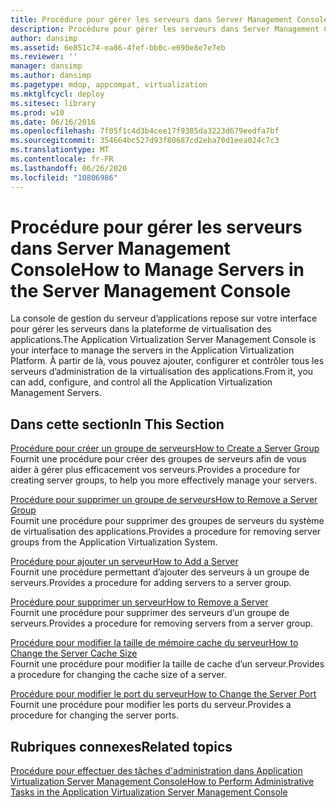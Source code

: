 ```yaml
---
title: Procédure pour gérer les serveurs dans Server Management Console
description: Procédure pour gérer les serveurs dans Server Management Console
author: dansimp
ms.assetid: 6e851c74-ea86-4fef-bb0c-e690e8e7e7eb
ms.reviewer: ''
manager: dansimp
ms.author: dansimp
ms.pagetype: mdop, appcompat, virtualization
ms.mktglfcycl: deploy
ms.sitesec: library
ms.prod: w10
ms.date: 06/16/2016
ms.openlocfilehash: 7f05f1c4d3b4cee17f9385da3223d679eedfa7bf
ms.sourcegitcommit: 354664bc527d93f80687cd2eba70d1eea024c7c3
ms.translationtype: MT
ms.contentlocale: fr-FR
ms.lasthandoff: 06/26/2020
ms.locfileid: "10806986"
---
```

# <span data-ttu-id="fa419-103">Procédure pour gérer les serveurs dans Server Management Console</span><span class="sxs-lookup"><span data-stu-id="fa419-103">How to Manage Servers in the Server Management Console</span></span>


<span data-ttu-id="fa419-104">La console de gestion du serveur d’applications repose sur votre interface pour gérer les serveurs dans la plateforme de virtualisation des applications.</span><span class="sxs-lookup"><span data-stu-id="fa419-104">The Application Virtualization Server Management Console is your interface to manage the servers in the Application Virtualization Platform.</span></span> <span data-ttu-id="fa419-105">À partir de là, vous pouvez ajouter, configurer et contrôler tous les serveurs d’administration de la virtualisation des applications.</span><span class="sxs-lookup"><span data-stu-id="fa419-105">From it, you can add, configure, and control all the Application Virtualization Management Servers.</span></span>

## <span data-ttu-id="fa419-106">Dans cette section</span><span class="sxs-lookup"><span data-stu-id="fa419-106">In This Section</span></span>


<a href="" id="how-to-create-a-server-group"></a>[<span data-ttu-id="fa419-107">Procédure pour créer un groupe de serveurs</span><span class="sxs-lookup"><span data-stu-id="fa419-107">How to Create a Server Group</span></span>](how-to-create-a-server-group.md)  
<span data-ttu-id="fa419-108">Fournit une procédure pour créer des groupes de serveurs afin de vous aider à gérer plus efficacement vos serveurs.</span><span class="sxs-lookup"><span data-stu-id="fa419-108">Provides a procedure for creating server groups, to help you more effectively manage your servers.</span></span>

<a href="" id="how-to-remove-a-server-group"></a>[<span data-ttu-id="fa419-109">Procédure pour supprimer un groupe de serveurs</span><span class="sxs-lookup"><span data-stu-id="fa419-109">How to Remove a Server Group</span></span>](how-to-remove-a-server-group.md)  
<span data-ttu-id="fa419-110">Fournit une procédure pour supprimer des groupes de serveurs du système de virtualisation des applications.</span><span class="sxs-lookup"><span data-stu-id="fa419-110">Provides a procedure for removing server groups from the Application Virtualization System.</span></span>

<a href="" id="how-to-add-a-server"></a>[<span data-ttu-id="fa419-111">Procédure pour ajouter un serveur</span><span class="sxs-lookup"><span data-stu-id="fa419-111">How to Add a Server</span></span>](how-to-add-a-server.md)  
<span data-ttu-id="fa419-112">Fournit une procédure permettant d’ajouter des serveurs à un groupe de serveurs.</span><span class="sxs-lookup"><span data-stu-id="fa419-112">Provides a procedure for adding servers to a server group.</span></span>

<a href="" id="how-to-remove-a-server"></a>[<span data-ttu-id="fa419-113">Procédure pour supprimer un serveur</span><span class="sxs-lookup"><span data-stu-id="fa419-113">How to Remove a Server</span></span>](how-to-remove-a-server.md)  
<span data-ttu-id="fa419-114">Fournit une procédure pour supprimer des serveurs d’un groupe de serveurs.</span><span class="sxs-lookup"><span data-stu-id="fa419-114">Provides a procedure for removing servers from a server group.</span></span>

<a href="" id="how-to-change-the-server-cache-size"></a>[<span data-ttu-id="fa419-115">Procédure pour modifier la taille de mémoire cache du serveur</span><span class="sxs-lookup"><span data-stu-id="fa419-115">How to Change the Server Cache Size</span></span>](how-to-change-the-server-cache-size.md)  
<span data-ttu-id="fa419-116">Fournit une procédure pour modifier la taille de cache d’un serveur.</span><span class="sxs-lookup"><span data-stu-id="fa419-116">Provides a procedure for changing the cache size of a server.</span></span>

<a href="" id="how-to-change-the-server-port"></a>[<span data-ttu-id="fa419-117">Procédure pour modifier le port du serveur</span><span class="sxs-lookup"><span data-stu-id="fa419-117">How to Change the Server Port</span></span>](how-to-change-the-server-port.md)  
<span data-ttu-id="fa419-118">Fournit une procédure pour modifier les ports du serveur.</span><span class="sxs-lookup"><span data-stu-id="fa419-118">Provides a procedure for changing the server ports.</span></span>

## <span data-ttu-id="fa419-119">Rubriques connexes</span><span class="sxs-lookup"><span data-stu-id="fa419-119">Related topics</span></span>


[<span data-ttu-id="fa419-120">Procédure pour effectuer des tâches d'administration dans Application Virtualization Server Management Console</span><span class="sxs-lookup"><span data-stu-id="fa419-120">How to Perform Administrative Tasks in the Application Virtualization Server Management Console</span></span>](how-to-perform-administrative-tasks-in-the-application-virtualization-server-management-console.md)

 

 





